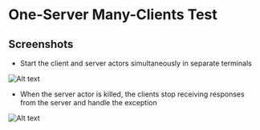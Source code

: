 One-Server Many-Clients Test
============================

Screenshots
-----------

* Start the client and server actors simultaneously in separate terminals

![Alt text](https://github.com/pranav-srinivas-kumar/zcm/blob/master/tests/one-server-many-clients/screenshots/00.png?raw=true "Starting the Test")

* When the server actor is killed, the clients stop receiving responses from the server and handle the exception

![Alt text](https://github.com/pranav-srinivas-kumar/zcm/blob/master/tests/one-server-many-clients/screenshots/02.png?raw=true "Server Failure Exception")


